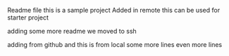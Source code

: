 Readme file
this is
a sample
project
Added in remote
this can be used for starter project

adding some more readme
we moved to ssh

adding from github
and this is from local
some more lines
even more lines
